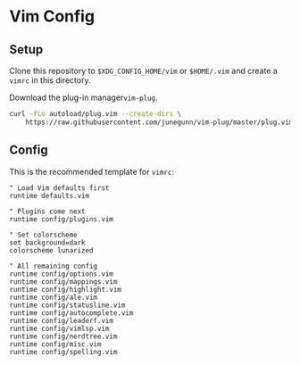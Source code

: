 # Vim Config

## Setup

Clone this repository to `$XDG_CONFIG_HOME/vim` or `$HOME/.vim`
and create a `vimrc` in this directory.

Download the plug-in manager`vim-plug`.

```bash
curl -fLo autoload/plug.vim --create-dirs \
    https://raw.githubusercontent.com/junegunn/vim-plug/master/plug.vim
```

## Config

This is the recommended template for `vimrc`:

```vim
" Load Vim defaults first
runtime defaults.vim

" Plugins come next
runtime config/plugins.vim

" Set colorscheme
set background=dark
colorscheme lunarized

" All remaining config
runtime config/options.vim
runtime config/mappings.vim
runtime config/highlight.vim
runtime config/ale.vim
runtime config/statusline.vim
runtime config/autocomplete.vim
runtime config/leaderf.vim
runtime config/vimlsp.vim
runtime config/nerdtree.vim
runtime config/misc.vim
runtime config/spelling.vim
```
